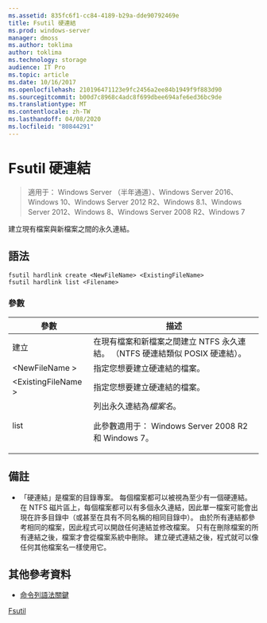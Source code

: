 ```yaml
---
ms.assetid: 835fc6f1-cc84-4189-b29a-dde90792469e
title: Fsutil 硬連結
ms.prod: windows-server
manager: dmoss
ms.author: toklima
author: toklima
ms.technology: storage
audience: IT Pro
ms.topic: article
ms.date: 10/16/2017
ms.openlocfilehash: 210196471123e9fc2456a2ee84b1949f9f883d90
ms.sourcegitcommit: b00d7c8968c4adc8f699dbee694afe6ed36bc9de
ms.translationtype: MT
ms.contentlocale: zh-TW
ms.lasthandoff: 04/08/2020
ms.locfileid: "80844291"
---
```

# <a name="fsutil-hardlink"></a>Fsutil 硬連結
>適用于： Windows Server （半年通道）、Windows Server 2016、Windows 10、Windows Server 2012 R2、Windows 8.1、Windows Server 2012、Windows 8、Windows Server 2008 R2、Windows 7

建立現有檔案與新檔案之間的永久連結。

## <a name="syntax"></a>語法

```
fsutil hardlink create <NewFileName> <ExistingFileName>
fsutil hardlink list <Filename>
```

### <a name="parameters"></a>參數

|參數|描述|
|-------------|---------------|
|建立|在現有檔案和新檔案之間建立 NTFS 永久連結。 （NTFS 硬連結類似 POSIX 硬連結）。|
|\<NewFileName >|指定您想要建立硬連結的檔案。|
|\<ExistingFileName >|指定您想要建立硬連結的檔案。|
|list|列出永久連結為*檔案名*。<p>此參數適用于： Windows Server 2008 R2 和 Windows 7。|

## <a name="remarks"></a>備註

-   「硬連結」是檔案的目錄專案。 每個檔案都可以被視為至少有一個硬連結。 在 NTFS 磁片區上，每個檔案都可以有多個永久連結，因此單一檔案可能會出現在許多目錄中（或甚至在具有不同名稱的相同目錄中）。 由於所有連結都參考相同的檔案，因此程式可以開啟任何連結並修改檔案。 只有在刪除檔案的所有連結之後，檔案才會從檔案系統中刪除。 建立硬式連結之後，程式就可以像任何其他檔案名一樣使用它。

## <a name="additional-references"></a>其他參考資料
- [命令列語法關鍵](command-line-syntax-key.md)

[Fsutil](Fsutil.md)


